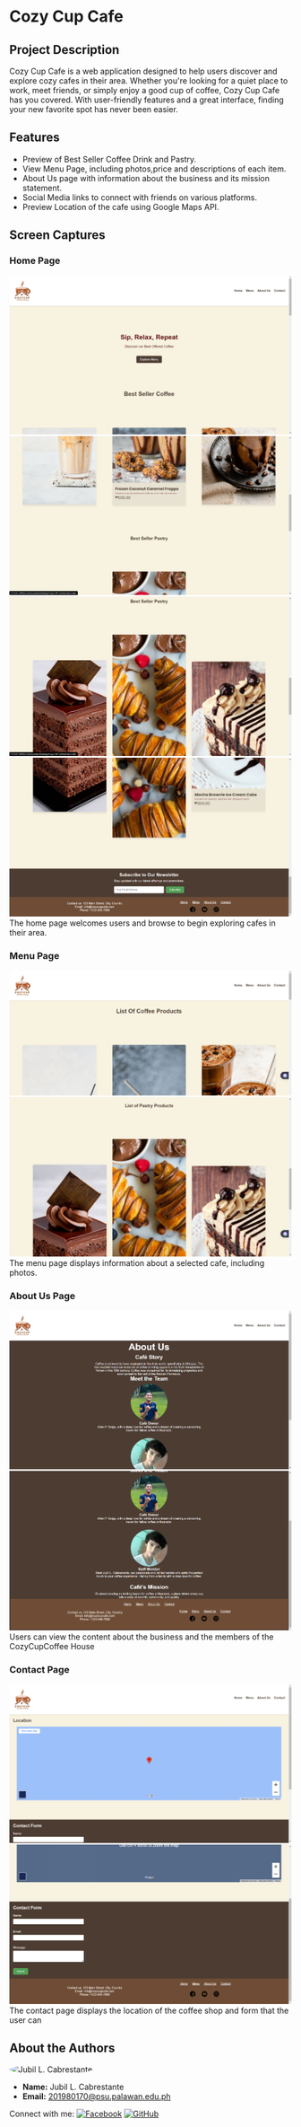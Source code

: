 # Cozy Cup Cafe

## Project Description
Cozy Cup Cafe is a web application designed to help users discover and explore cozy cafes in their area. Whether you're looking for a quiet place to work, meet friends, or simply enjoy a good cup of coffee, Cozy Cup Cafe has you covered. With user-friendly features and a great interface, finding your new favorite spot has never been easier.

## Features
- Preview of Best Seller  Coffee Drink and Pastry.
- View Menu Page, including photos,price and descriptions of each item. 
- About Us  page with information about the business and its mission statement.
- Social Media links to connect with friends on various platforms.
- Preview Location  of the cafe using Google Maps API.
## Screen Captures

### Home Page
![Home Page](img/h1.png)
![](img/h2.png)
![](img/h3.png)
![](img/h4.png)
The home page welcomes users and browse to begin exploring cafes in their area.

### Menu Page
![Menu Page](img/m1.png)
![](img/m2.png)
The menu page displays information about a selected cafe, including photos.

### About Us Page
![About Us Page](img/a1.png)
![](img/a2.png)
Users can view the content about the business and the members of the CozyCupCoffee House

### Contact Page
![Contact Page](img/c1.png)
![](img/c2.png)
The contact page displays the location of the coffee shop and form that the user can 

## About the Authors
<img src="https://avatars.githubusercontent.com/u/131941627?s=400&v=4" alt="Jubil L. Cabrestante" width="150" style="border-radius: 50%">

- __Name:__ Jubil L. Cabrestante
- __Email:__ 201980170@psu.palawan.edu.ph

Connect with me:
[![Facebook](https://github.com/gauravghongde/social-icons/blob/master/PNG/Color/Facebook.png?raw=true)](https://www.facebook.com/jubil18)
[![GitHub](https://github.com/gauravghongde/social-icons/blob/master/PNG/Color/Github.png?raw=true)](https://github.com/zipypie)
